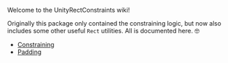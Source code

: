 ﻿Welcome to the UnityRectConstraints wiki!

Originally this package only contained the constraining logic, but now also
includes some other useful `Rect` utilities. All is documented here. 🤓

- [Constraining](./Constraining.md)
- [Padding](./Padding.md)
